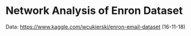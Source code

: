 # Network Analysis of Enron Dataset

Data: https://www.kaggle.com/wcukierski/enron-email-dataset (16-11-18)
